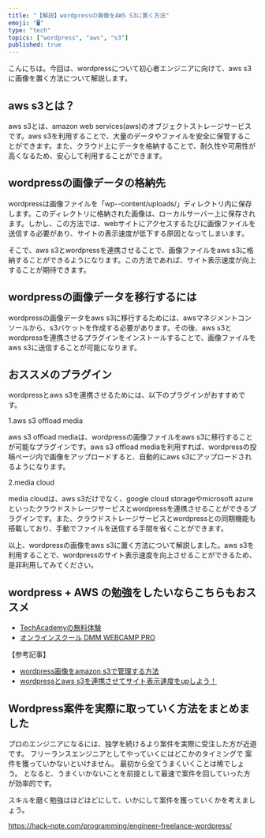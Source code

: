 ```yaml
---
title: "【解説】wordpressの画像をAWS S3に置く方法"
emoji: "🖥"
type: "tech"
topics: ["wordpress", "aws", "s3"]
published: true
---
```


こんにちは。今回は、wordpressについて初心者エンジニアに向けて、aws s3に画像を置く方法について解説します。

## aws s3とは？

aws s3とは、amazon web services(aws)のオブジェクトストレージサービスです。aws s3を利用することで、大量のデータやファイルを安全に保管することができます。また、クラウド上にデータを格納することで、耐久性や可用性が高くなるため、安心して利用することができます。

## wordpressの画像データの格納先

wordpressは画像ファイルを「wp--content/uploads/」ディレクトリ内に保存します。このディレクトリに格納された画像は、ローカルサーバー上に保存されます。しかし、この方法では、webサイトにアクセスするたびに画像ファイルを送信する必要があり、サイトの表示速度が低下する原因となってしまいます。

そこで、aws s3とwordpressを連携させることで、画像ファイルをaws s3に格納することができるようになります。この方法であれば、サイト表示速度が向上することが期待できます。

## wordpressの画像データを移行するには

wordpressの画像データをaws s3に移行するためには、awsマネジメントコンソールから、s3バケットを作成する必要があります。その後、aws s3とwordpressを連携させるプラグインをインストールすることで、画像ファイルをaws s3に送信することが可能になります。

## おススメのプラグイン

wordpressとaws s3を連携させるためには、以下のプラグインがおすすめです。

1.aws s3 offload media

aws s3 offload mediaは、wordpressの画像ファイルをaws s3に移行することが可能なプラグインです。aws s3 offload mediaを利用すれば、wordpressの投稿ページ内で画像をアップロードすると、自動的にaws s3にアップロードされるようになります。

2.media cloud

media cloudは、aws s3だけでなく、google cloud storageやmicrosoft azureといったクラウドストレージサービスとwordpressを連携させることができるプラグインです。また、クラウドストレージサービスとwordpressとの同期機能も搭載しており、手動でファイルを送信する手間を省くことができます。

以上、wordpressの画像をaws s3に置く方法について解説しました。aws s3を利用することで、wordpressのサイト表示速度を向上させることができるため、是非利用してみてください。

## wordpress + AWS の勉強をしたいならこちらもおススメ
- [TechAcademyの無料体験](//af.moshimo.com/af/c/click?a_id=2612475&amp;p_id=1555&amp;pc_id=2816&amp;pl_id=22706&amp;url=https%3A%2F%2Ftechacademy.jp%2Fhtmlcss-trial%3Futm_source%3Dmoshimo%26utm_medium%3Daffiliate%26utm_campaign%3Dtextad)
- [オンラインスクール DMM WEBCAMP PRO](//af.moshimo.com/af/c/click?a_id=2612482&amp;p_id=1363&amp;pc_id=2297&amp;pl_id=39999&amp;guid=ON)

【参考記事】
- [wordpress画像をamazon s3で管理する方法](https://globaleffect.me/how-to-upload-wordpress-images-to-amazon-s3/)
- [wordpressとaws s3を連携させてサイト表示速度をupしよう！](https://www.tt2-works.com/wordpress-aws-s3/) 


## Wordpress案件を実際に取っていく方法をまとめました
プロのエンジニアになるには、独学を続けるより案件を実際に受注した方が近道です。
フリーランスエンジニアとしてやっていくにはどこかのタイミングで
案件を獲っていかないといけません。
最初から全てうまくいくことは稀でしょう。
となると、うまくいかないことを前提として最速で案件を回していった方が効率的です。

スキルを磨く勉強はほどほどにして、いかにして案件を獲っていくかを考えましょう。

https://hack-note.com/programming/engineer-freelance-wordpress/

